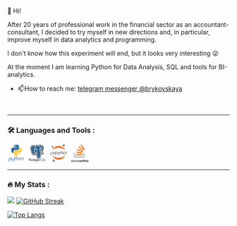 👋 Hi!

After 20 years of professional work in the financial sector as an accountant-consultant, I decided to try myself in new directions and, in particular, improve myself in data analytics and programming.

I don't know how this experiment will end, but it looks very interesting 😜

At the moment I am learning Python for Data Analysis, SQL and tools for BI-analytics.
- :mailbox:How to reach me: [telegram messenger @brykovskaya](https://t.me/brykovskaya)
<div 
 <img src="https://media.giphy.com/media/v1.Y2lkPTc5MGI3NjExbm8xMnlvazRsZ2U2NGxtZjZvMm8xbjhiaWJrNmYwZXhhajRkOHMyNSZlcD12MV9pbnRlcm5hbF9naWZfYnlfaWQmY3Q9Zw/5vSlCKNlyvvkZp8PCg/giphy.gif" width="60px"/>
  
<img src="https://komarev.com/ghpvc/?username=brykovskaya&style=flat-square&color=blue" alt=""/>

---

### :hammer_and_wrench: Languages and Tools :

<div>
<img src="https://github.com/devicons/devicon/blob/master/icons/python/python-original-wordmark.svg" title="Python" alt="Python" width="40" height="40"/>&nbsp; 
<img src="https://github.com/devicons/devicon/blob/master/icons/postgresql/postgresql-original-wordmark.svg" title="PostgreSQL" alt="PostgreSQL" width="40" height="40"/>&nbsp;
<img src="https://github.com/devicons/devicon/blob/master/icons/jupyter/jupyter-original-wordmark.svg" title="jupyter" alt="jupyter" width="40" height="40"/>&nbsp;
<img src="https://github.com/devicons/devicon/blob/master/icons/stackoverflow/stackoverflow-original-wordmark.svg" title="stackoverflow" alt="stackoverflow" width="40" height="40"/>&nbsp;
</div>

---

### :fire: My Stats :
![](http://github-profile-summary-cards.vercel.app/api/cards/profile-details?username=brykovskaya&theme=algolia)
[![GitHub Streak](http://github-readme-streak-stats.herokuapp.com?user=brykovskaya&theme=dark&background=000000)](https://git.io/streak-stats)

[![Top Langs](https://github-readme-stats.vercel.app/api/top-langs/?username=brykovskaya)](https://github.com/anuraghazra/github-readme-stats)
